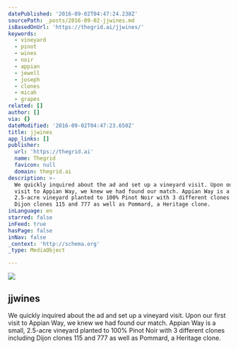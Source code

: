 ```yaml
---
datePublished: '2016-09-02T04:47:24.238Z'
sourcePath: _posts/2016-09-02-jjwines.md
isBasedOnUrl: 'https://thegrid.ai/jjwines/'
keywords:
  - vineyard
  - pinot
  - wines
  - noir
  - appian
  - jewell
  - joseph
  - clones
  - micah
  - grapes
related: []
author: []
via: {}
dateModified: '2016-09-02T04:47:23.650Z'
title: jjwines
app_links: []
publisher:
  url: 'https://thegrid.ai'
  name: Thegrid
  favicon: null
  domain: thegrid.ai
description: >-
  We quickly inquired about the ad and set up a vineyard visit. Upon our first
  visit to Appian Way, we knew we had found our match. Appian Way is a small,
  2.5-acre vineyard planted to 100% Pinot Noir with 3 different clones including
  Dijon clones 115 and 777 as well as Pommard, a Heritage clone.
inLanguage: en
starred: false
inFeed: true
hasPage: false
inNav: false
_context: 'http://schema.org'
_type: MediaObject

---
```

<article style=""><img src="https://s3-us-west-2.amazonaws.com/the-grid-img/p/cbfee1ec5c1893f93126c2a9c8980bbd27fecd7b.jpg" /><h1>jjwines</h1><p>We quickly inquired about the ad and set up a vineyard visit. Upon our first visit to Appian Way, we knew we had found our match. Appian Way is a small, 2.5-acre vineyard planted to 100% Pinot Noir with 3 different clones including Dijon clones 115 and 777 as well as Pommard, a Heritage clone.</p></article>